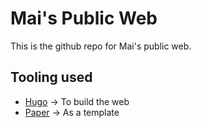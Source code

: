 # Mai's Public Web

This is the github repo for Mai's public web. 

## Tooling used

* [Hugo](https://gohugo.io/) -> To build the web
* [Paper](https://github.com/nanxiaobei/hugo-paper) -> As a template
